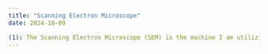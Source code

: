 ```yaml
---
title: "Scanning Electron Microscope"
date: 2024-10-09

(1): The Scanning Electron Microscope (SEM) is the machine I am utilizing for my independent study. 
---
```

